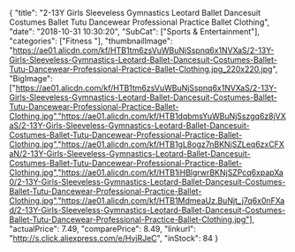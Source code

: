 {
	"title": "2-13Y Girls Sleeveless Gymnastics Leotard Ballet Dancesuit Costumes Ballet Tutu Dancewear Professional Practice Ballet Clothing",
	"date": "2018-10-31 10:30:20",
	"SubCat": ["Sports & Entertainment"],
	"categories": ["Fitness "],
	"thumbnailImage": "https://ae01.alicdn.com/kf/HTB1tm6zsVuWBuNjSspnq6x1NVXaS/2-13Y-Girls-Sleeveless-Gymnastics-Leotard-Ballet-Dancesuit-Costumes-Ballet-Tutu-Dancewear-Professional-Practice-Ballet-Clothing.jpg_220x220.jpg",
	"BigImage": ["https://ae01.alicdn.com/kf/HTB1tm6zsVuWBuNjSspnq6x1NVXaS/2-13Y-Girls-Sleeveless-Gymnastics-Leotard-Ballet-Dancesuit-Costumes-Ballet-Tutu-Dancewear-Professional-Practice-Ballet-Clothing.jpg","https://ae01.alicdn.com/kf/HTB1dqbmsYuWBuNjSszgq6z8jVXaS/2-13Y-Girls-Sleeveless-Gymnastics-Leotard-Ballet-Dancesuit-Costumes-Ballet-Tutu-Dancewear-Professional-Practice-Ballet-Clothing.jpg","https://ae01.alicdn.com/kf/HTB1gL8ogz7nBKNjSZLeq6zxCFXaN/2-13Y-Girls-Sleeveless-Gymnastics-Leotard-Ballet-Dancesuit-Costumes-Ballet-Tutu-Dancewear-Professional-Practice-Ballet-Clothing.jpg","https://ae01.alicdn.com/kf/HTB1iHBlgrwrBKNjSZPcq6xpapXa0/2-13Y-Girls-Sleeveless-Gymnastics-Leotard-Ballet-Dancesuit-Costumes-Ballet-Tutu-Dancewear-Professional-Practice-Ballet-Clothing.jpg","https://ae01.alicdn.com/kf/HTB1MdmeaUz.BuNjt_j7q6x0nFXad/2-13Y-Girls-Sleeveless-Gymnastics-Leotard-Ballet-Dancesuit-Costumes-Ballet-Tutu-Dancewear-Professional-Practice-Ballet-Clothing.jpg"],
	"actualPrice": 7.49,
	"comparePrice": 8.49,
	"linkurl": "http://s.click.aliexpress.com/e/HvjRJeC",
	"inStock": 84
}
